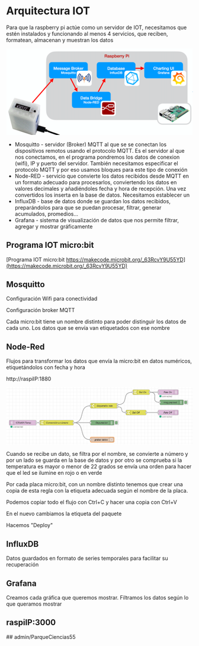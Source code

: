 # Arquitectura IOT

Para que la raspberry pi actúe como un servidor de IOT, necesitamos que estén instalados y funcionando al menos 4 servicios, que reciben, formatean, almacenan y muestran los datos

![](./images/arquitectura-IOT.png)

* Mosquitto - servidor (Broker) MQTT al que se se conectan los dispositivos remotos usando el protocolo MQTT. Es el servidor al que nos conectamos, en el programa pondremos los datos de conexion (wifi), IP y puerto del servidor. También necesitamos especificar el protocolo MQTT y por eso usamos bloques para este tipo de conexión
* Node-RED - servicio que convierte los datos recibidos desde MQTT en un formato adecuado para procesarlos, conviertendo los datos en valores decimales y añadiéndoles fecha y hora de recepción. Una vez convertidos los inserta en la base de datos. Necesitamos establecer un 
* InfluxDB - base de datos donde se guardan los datos recibidos, preparándolos para que se puedan procesar, filtrar, generar acumulados, promedios...
* Grafana - sistema de visualización de datos que nos permite filtrar, agregar y mostrar gráficamente

## Programa IOT micro:bit

[Programa IOT micro:bit https://makecode.microbit.org/_63RcvY9U55YD](https://makecode.microbit.org/_63RcvY9U55YD)


## Mosquitto
Configuración Wifi para conectividad


Configuración broker MQTT

Cada micro:bit tiene un nombre distinto para poder distinguir los datos de cada uno. Los datos que se envía van etiquetados con ese nombre



## Node-Red

Flujos para transformar los datos que envía la micro:bit en datos numéricos, etiquetándolos  con fecha y hora

http://raspiIP:1880


![](./images/flujo-IOT01-nodered.png)

Cuando se recibe un dato, se filtra por el nombre, se convierte a número y por un lado se guarda en la base de datos y por otro se comprueba si la temperatura es mayor o menor de 22 grados se envía una orden para hacer que el led se ilumine en rojo o en verde

Por cada placa micro:bit, con un nombre distinto tenemos que crear una copia de esta regla con la etiqueta adecuada según el nombre de la placa.

Podemos copiar todo el flujo con Ctrl+C y hacer una copia con  Ctrl+V 

En el nuevo cambiamos la etiqueta del paquete

Hacemos "Deploy"

## InfluxDB

Datos guardados en formato de series temporales para facilitar su recuperación

## Grafana

Creamos cada gráfica que queremos mostrar. Filtramos los datos según lo que queramos mostrar

## raspiIP:3000
## admin/ParqueCiencias55